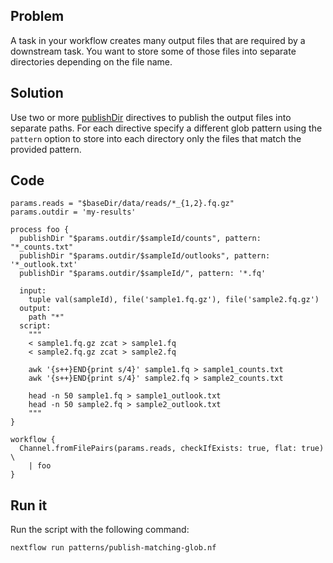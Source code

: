 ## Problem

A task in your workflow creates many output files that are required by a downstream task.  You want to store some of those files into separate directories depending on the file name.

## Solution

Use two or more [publishDir](https://www.nextflow.io/docs/latest/process.html#publishdir) directives to publish the output files into separate paths. For each directive specify a different glob pattern using the `pattern` option to store into each directory only the files that match the provided pattern.

## Code

```nextflow
params.reads = "$baseDir/data/reads/*_{1,2}.fq.gz"
params.outdir = 'my-results'

process foo {
  publishDir "$params.outdir/$sampleId/counts", pattern: "*_counts.txt"
  publishDir "$params.outdir/$sampleId/outlooks", pattern: '*_outlook.txt'
  publishDir "$params.outdir/$sampleId/", pattern: '*.fq'

  input: 
    tuple val(sampleId), file('sample1.fq.gz'), file('sample2.fq.gz')
  output: 
    path "*"
  script:
    """
    < sample1.fq.gz zcat > sample1.fq
    < sample2.fq.gz zcat > sample2.fq

    awk '{s++}END{print s/4}' sample1.fq > sample1_counts.txt
    awk '{s++}END{print s/4}' sample2.fq > sample2_counts.txt

    head -n 50 sample1.fq > sample1_outlook.txt
    head -n 50 sample2.fq > sample2_outlook.txt
    """
}

workflow {
  Channel.fromFilePairs(params.reads, checkIfExists: true, flat: true) \
    | foo
}
```

## Run it

Run the script with the following command:

```bash
nextflow run patterns/publish-matching-glob.nf
```
